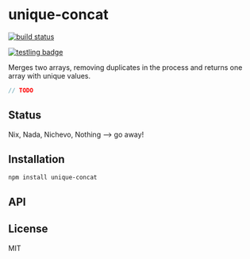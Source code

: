 # unique-concat
[![build status](https://secure.travis-ci.org/thlorenz/unique-concat.png)](http://travis-ci.org/thlorenz/unique-concat)

[![testling badge](https://ci.testling.com/thlorenz/unique-concat.png)](https://ci.testling.com/thlorenz/unique-concat)

Merges two arrays, removing duplicates in the process and returns one array with unique values.

```js
// TODO
```

## Status

Nix, Nada, Nichevo, Nothing --> go away!
## Installation

    npm install unique-concat

## API


## License

MIT
